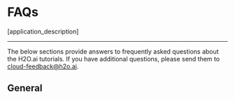 # FAQs

[application_description]


---

The below sections provide answers to frequently asked questions about the H2O.ai tutorials. If you have additional questions, please send them to <cloud-feedback@h2o.ai>.


## General



